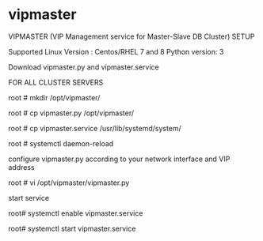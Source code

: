# vipmaster
VIPMASTER (VIP Management service for Master-Slave DB Cluster) SETUP 

Supported Linux Version : Centos/RHEL 7 and 8
Python version: 3

Download vipmaster.py and vipmaster.service

FOR ALL CLUSTER SERVERS

root # mkdir /opt/vipmaster/

root # cp vipmaster.py /opt/vipmaster/

root # cp vipmaster.service /usr/lib/systemd/system/

root # systemctl daemon-reload


configure vipmaster.py according to your network interface and VIP address

root # vi /opt/vipmaster/vipmaster.py


start service

root# systemctl enable vipmaster.service

root# systemctl start vipmaster.service

